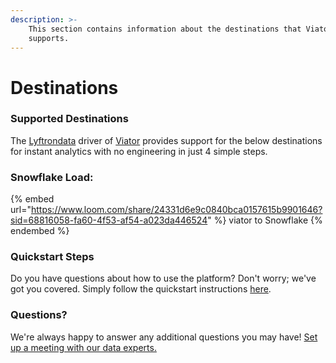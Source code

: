 ```yaml
---
description: >-
    This section contains information about the destinations that Viator
    supports.
---
```


# Destinations

### Supported Destinations

The [Lyftrondata](https://www.lyftrondata.com/) driver of [Viator](https://www.lyftrondata.com/integration/marketing-analytics/viator/ ) provides support for the below destinations for instant analytics with no engineering in just 4 simple steps.

### Snowflake Load:

{% embed url="https://www.loom.com/share/24331d6e9c0840bca0157615b9901646?sid=68816058-fa60-4f53-af54-a023da446524" %}
viator to Snowflake
{% endembed %}

### Quickstart Steps

Do you have questions about how to use the platform? Don't worry; we've got you covered. Simply follow the quickstart instructions [here](README.md).

### Questions? <a href="#questions" id="questions"></a>

We're always happy to answer any additional questions you may have! [Set up a meeting with our data experts.](https://www.lyftrondata.com/book-a-meeting/)
